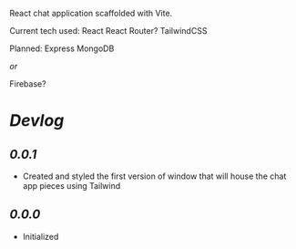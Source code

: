 React chat application scaffolded with Vite.

Current tech used:
React
React Router?
TailwindCSS

Planned:
Express
MongoDB

_or_

Firebase?

# **_Devlog_**

## **_0.0.1_**

-   Created and styled the first version of window that will house the chat app pieces using Tailwind

## **_0.0.0_**

-   Initialized
